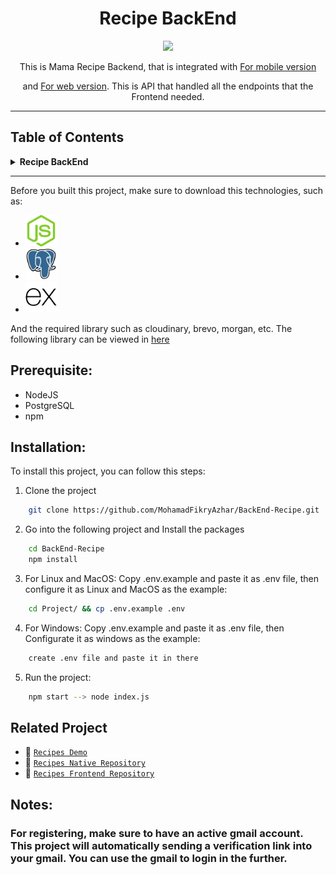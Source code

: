 <div align="center">
    <h1>Recipe BackEnd</h1>
    <image src="https://github.com/MohamadFikryAzhar/RecipeMobile/blob/main/src/assets/pijarfoodbootsplash.png" width="230">
    <p>This is Mama Recipe Backend, that is integrated with <a href="https://github.com/MohamadFikryAzhar/RecipeMobile">For mobile version</a></p> and <a href="https://github.com/MohamadFikryAzhar/FrontEnd-Recipe">For web version</a>. This is API that handled all the endpoints that the Frontend needed.</p>
</div>

---

## Table of Contents

<details>
  <summary><strong>Recipe BackEnd</strong></summary>

  1. [Overview](#overview)
  2. [Technologies](#technologies)
  3. [Prerequisite](#prerequisite)
  4. [Installation](#installation)
  5. [Related Project](#related-project)
  6. [Notes](#notes)

</details>

  
---

<div align="left">
    Before you built this project, make sure to download this technologies, such as:
    <ul>
        <li><a href="https://nodejs.org/en"><img src="https://github.com/devicons/devicon/blob/master/icons/nodejs/nodejs-original.svg" alt="nodejs" width="50"></a></li>
        <li><a href="https://www.postgresql.org/"><img src="https://github.com/devicons/devicon/blob/master/icons/postgresql/postgresql-original.svg" alt="postgresql" width="50"></a></li>
        <li><a href="https://expressjs.com/"><img src="https://github.com/devicons/devicon/blob/master/icons/express/express-original.svg" alt="expressjs" width="50"></a></li>
    </ul>
    And the required library such as cloudinary, brevo, morgan, etc. The following library can be viewed in <a href="https://github.com/MohamadFikryAzhar/BackEnd-Recipe/blob/main/package.json">here</a>
</div>

## Prerequisite:
- NodeJS
- PostgreSQL
- npm

## Installation:

To install this project, you can follow this steps:

1. Clone the project 
```sh
    git clone https://github.com/MohamadFikryAzhar/BackEnd-Recipe.git
```
2. Go into the following project and Install the packages 
```sh
    cd BackEnd-Recipe
    npm install
```
3. For Linux and MacOS:
    Copy .env.example and paste it as .env file, then configure it as Linux and MacOS as the example:
```sh
    cd Project/ && cp .env.example .env
```
4. For Windows:
    Copy .env.example and paste it as .env file, then Configurate it as windows as the example:
```sh
    create .env file and paste it in there
```
5. Run the project:
```sh
    npm start --> node index.js
```

## Related Project
* 🚀 [`Recipes Demo`](food-recipe-website-nine.vercel.app)
* 🚀 [`Recipes Native Repository`](https://github.com/MohamadFikryAzhar/RecipeMobile)
* 🚀 [`Recipes Frontend Repository`](https://github.com/MohamadFikryAzhar/FrontEnd-Recipe)

## Notes:
### For registering, make sure to have an active gmail account. This project will automatically sending a verification link into your gmail. You can use the gmail to login in the further.